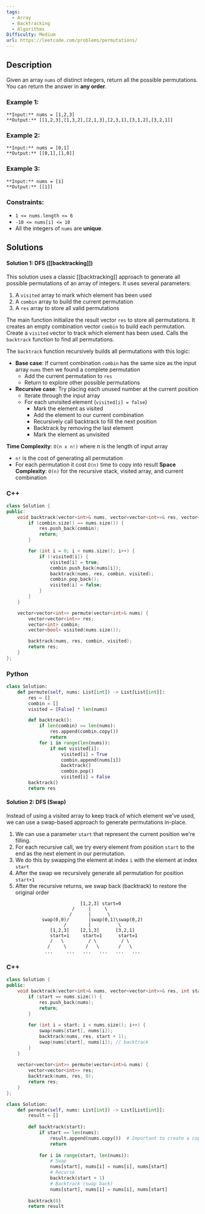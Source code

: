 ```yaml
---
tags:
  - Array
  - Backtracking
  - Algorithms
Difficulty: Medium
url: https://leetcode.com/problems/permutations/
---
```

## Description
Given an array `nums` of distinct integers, return all the possible permutations. You can return the answer in **any order**.
### Example 1:
```
**Input:** nums = [1,2,3]
**Output:** [[1,2,3],[1,3,2],[2,1,3],[2,3,1],[3,1,2],[3,2,1]]
```

### Example 2:
```
**Input:** nums = [0,1]
**Output:** [[0,1],[1,0]]
```

### Example 3:
```
**Input:** nums = [1]
**Output:** [[1]]
```

### Constraints:
- `1 <= nums.length <= 6`
- `-10 <= nums[i] <= 10`
- All the integers of `nums` are **unique**.

## Solutions
#### Solution 1: DFS ([[backtracking]])

This solution uses a classic [[backtracking]] approach to generate all possible permutations of an array of integers. It uses several parameters: 
1. A `visited` array to mark which element has been used
2. A `combin` array to build the current permutation
3. A `res` array to store all valid permutations

The main function initialize the result vector `res` to store all permutations. It creates an empty combination vector `combin` to build each permutation. Create a `visited` vector to track which element has been used. Calls the `backtrack` function to find all permutations. 

The `backtrack` function recursively builds all permutations with this logic:
- **Base case**: If current combination `combin` has the same size as the input array `nums` then we found a complete permutation
	- Add the current permutation to `res`
	- Return to explore other possible permutations
- **Recursive case**: Try placing each unused number at the current position
	- Iterate through the input array
	- For each unvisited element (`visited[i] = false`)
		- Mark the element as visited
		- Add the element to our current combination
		- Recursively call backtrack to fill the next position
		- Backtrack by removing the last element
		- Mark the element as unvisited

**Time Complexity**: `O(n x n!)` where n is the length of input array
- `n!` is the cost of generating all permutation
- For each permutation it cost `O(n)` time to copy  into result
**Space Complexity**: `O(n)` for the recursive stack, visited array, and current combination
### C++
```cpp
class Solution {
public:
    void backtrack(vector<int>& nums, vector<vector<int>>& res, vector<int>& combin, vector<bool>& visited) {
        if (combin.size() == nums.size()) {
            res.push_back(combin);
            return;
        }

        for (int i = 0; i < nums.size(); i++) {
            if (!visited[i]) {
                visited[i] = true;
                combin.push_back(nums[i]);
                backtrack(nums, res, combin, visited);
                combin.pop_back();
                visited[i] = false;
            }
        }
    }

    vector<vector<int>> permute(vector<int>& nums) {
        vector<vector<int>> res;
        vector<int> combin;
        vector<bool> visited(nums.size());

        backtrack(nums, res, combin, visited);
        return res;
    }
};
```

### Python
```python
class Solution:
	def permute(self, nums: List[int]) -> List[List[int]]:
        res = []
        combin = []
        visited = [False] * len(nums)

        def backtrack():
            if len(combin) == len(nums):
                res.append(combin.copy())
                return
            for i in range(len(nums)):
                if not visited[i]:
                    visited[i] = True
                    combin.append(nums[i])
                    backtrack()
                    combin.pop()
                    visited[i] = False
        backtrack()
        return res
```

#### Solution 2: DFS (Swap)

Instead of using a visited array to keep track of which element we've used, we can use a swap-based approach to generate permutations in-place. 

1. We can use a parameter `start` that represent the current position we're filling. 
2. For each recursive call, we try every element from position `start` to the end as the next element in our permutation. 
3. We do this by swapping the element at index `i` with the element at index `start`
4. After the swap we recursively generate all permutation for position `start+1`
5. After the recursive returns, we swap back (backtrack) to restore the original order

```
						   [1,2,3] start=0
                        /     |     \
                       /      |      \
             swap(0,0)/       |swap(0,1)\swap(0,2)
                     /        |          \
                [1,2,3]    [2,1,3]      [3,2,1]
                start=1     start=1      start=1
                /   \         / \         / \
               /     \       /   \       /   \
              ...     ...   ...   ...   ...   ...
```

### C++
```cpp
class Solution {
public:
    void backtrack(vector<int>& nums, vector<vector<int>>& res, int start) {
        if (start == nums.size()) {
            res.push_back(nums);
            return;
        }
        
        for (int i = start; i < nums.size(); i++) {
            swap(nums[start], nums[i]);
            backtrack(nums, res, start + 1);
            swap(nums[start], nums[i]); // backtrack
        }
    }
    
    vector<vector<int>> permute(vector<int>& nums) {
        vector<vector<int>> res;
        backtrack(nums, res, 0);
        return res;
    }
};
```

```python
class Solution:
    def permute(self, nums: List[int]) -> List[List[int]]:
        result = []
        
        def backtrack(start):
            if start == len(nums):
                result.append(nums.copy())  # Important to create a copy
                return
            
            for i in range(start, len(nums)):
                # Swap
                nums[start], nums[i] = nums[i], nums[start]
                # Recurse
                backtrack(start + 1)
                # Backtrack (swap back)
                nums[start], nums[i] = nums[i], nums[start]
        
        backtrack(0)
        return result
```